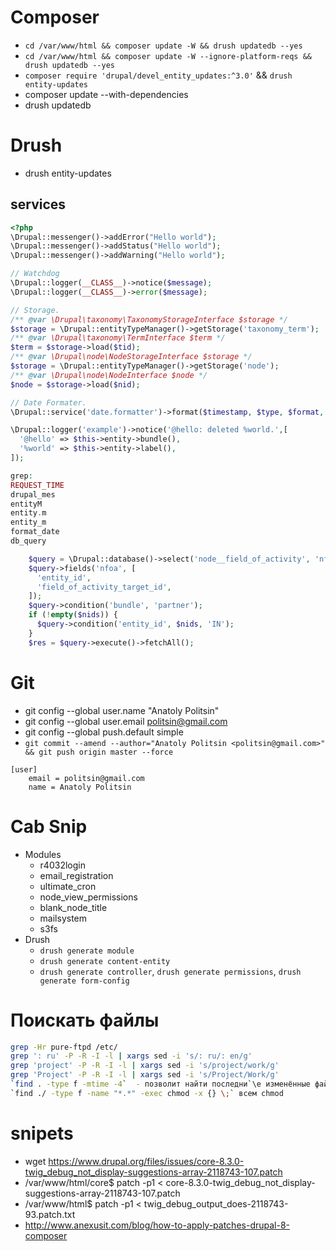 # Composer
  * `cd /var/www/html && composer update -W && drush updatedb --yes`  
  * `cd /var/www/html && composer update -W --ignore-platform-reqs && drush updatedb --yes`
  * `composer require 'drupal/devel_entity_updates:^3.0'` && `drush entity-updates `
  * composer update --with-dependencies
  * drush updatedb

# Drush
  * drush entity-updates

## services
```php
<?php
\Drupal::messenger()->addError("Hello world");
\Drupal::messenger()->addStatus("Hello world");
\Drupal::messenger()->addWarning("Hello world");

// Watchdog
\Drupal::logger(__CLASS__)->notice($message);
\Drupal::logger(__CLASS__)->error($message);

// Storage.
/** @var \Drupal\taxonomy\TaxonomyStorageInterface $storage */
$storage = \Drupal::entityTypeManager()->getStorage('taxonomy_term');
/** @var \Drupal\taxonomy\TermInterface $term */
$term = $storage->load($tid);
/** @var \Drupal\node\NodeStorageInterface $storage */
$storage = \Drupal::entityTypeManager()->getStorage('node');
/** @var \Drupal\node\NodeInterface $node */
$node = $storage->load($nid);

// Date Formater.
\Drupal::service('date.formatter')->format($timestamp, $type, $format, $timezone, $langcode);

\Drupal::logger('example')->notice('@hello: deleted %world.',[
  '@hello' => $this->entity->bundle(),
  '%world' => $this->entity->label(),
]);

grep:
REQUEST_TIME
drupal_mes
entityM
entity.m
entity_m
format_date
db_query

    $query = \Drupal::database()->select('node__field_of_activity', 'nfoa');
    $query->fields('nfoa', [
      'entity_id',
      'field_of_activity_target_id',
    ]);
    $query->condition('bundle', 'partner');
    if (!empty($nids)) {
      $query->condition('entity_id', $nids, 'IN');
    }
    $res = $query->execute()->fetchAll();

```

# Git
  * git config --global user.name "Anatoly Politsin"
  * git config --global user.email politsin@gmail.com
  * git config --global push.default simple
  * `git commit --amend --author="Anatoly Politsin <politsin@gmail.com>" && git push origin master --force`
```
[user]
	email = politsin@gmail.com
	name = Anatoly Politsin
```

# Cab Snip
  * Modules
    - r4032login
    - email_registration
    - ultimate_cron
    - node_view_permissions
    - blank_node_title
    - mailsystem
    - s3fs
  * Drush
    - `drush generate module`
    - `drush generate content-entity`
    - `drush generate controller`, `drush generate permissions`, `drush generate form-config`

# Поискать файлы
```sh
grep -Hr pure-ftpd /etc/
grep ': ru' -P -R -I -l | xargs sed -i 's/: ru/: en/g'
grep 'project' -P -R -I -l | xargs sed -i 's/project/work/g'
grep 'Project' -P -R -I -l | xargs sed -i 's/Project/Work/g'
`find . -type f -mtime -4`  - позволит найти последни`\е изменённые файлы за последние 4 дня в текущей папке.
`find ./ -type f -name "*.*" -exec chmod -x {} \;` всем chmod
```

# snipets
* wget https://www.drupal.org/files/issues/core-8.3.0-twig_debug_not_display-suggestions-array-2118743-107.patch
* /var/www/html/core$ patch -p1 < core-8.3.0-twig_debug_not_display-suggestions-array-2118743-107.patch
* /var/www/html$ patch -p1 < twig_debug_output_does-2118743-93.patch.txt
* http://www.anexusit.com/blog/how-to-apply-patches-drupal-8-composer

